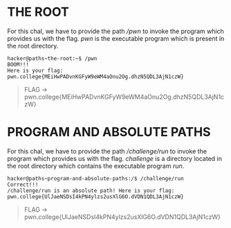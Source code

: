 # THE ROOT  
For this chal, we have to provide the path _/pwn_ to invoke the program which provides us with the flag. _pwn_ is the executable program which is present in the root directory.
```
hacker@paths~the-root:~$ /pwn
BOOM!!!
Here is your flag:
pwn.college{MEiHwPADvnKGFyW9eWM4aOnu2Og.dhzN5QDL3AjN1czW}

```
> FLAG -> pwn.college{MEiHwPADvnKGFyW9eWM4aOnu2Og.dhzN5QDL3AjN1czW}

# PROGRAM AND ABSOLUTE PATHS  
For this chal, we have to provide the path _/challenge/run_ to invoke the program which provides us with the flag. _challenge_ is a directory located in the root directory which contains the executable program _run_.
```
hacker@paths~program-and-absolute-paths:/$ /challenge/run
Correct!!!
/challenge/run is an absolute path! Here is your flag:
pwn.college{UlJaeNSDsI4kPN4ylzs2usXlG6O.dVDN1QDL3AjN1czW}

```
>FLAG -> pwn.college{UlJaeNSDsI4kPN4ylzs2usXlG6O.dVDN1QDL3AjN1czW}
